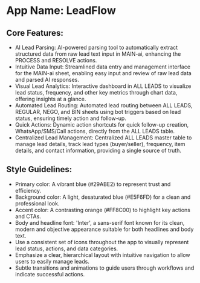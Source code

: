 # **App Name**: LeadFlow

## Core Features:

- AI Lead Parsing: AI-powered parsing tool to automatically extract structured data from raw lead text input in MAIN-ai, enhancing the PROCESS and RESOLVE actions.
- Intuitive Data Input: Streamlined data entry and management interface for the MAIN-ai sheet, enabling easy input and review of raw lead data and parsed AI responses.
- Visual Lead Analytics: Interactive dashboard in ALL LEADS to visualize lead status, frequency, and other key metrics through chart data, offering insights at a glance.
- Automated Lead Routing: Automated lead routing between ALL LEADS, REGULAR, NEGO, and BIN sheets using bot triggers based on lead status, ensuring timely action and follow-up.
- Quick Actions: Dynamic action shortcuts for quick follow-up creation, WhatsApp/SMS/Call actions, directly from the ALL LEADS table.
- Centralized Lead Management: Centralized ALL LEADS master table to manage lead details, track lead types (buyer/seller), frequency, item details, and contact information, providing a single source of truth.

## Style Guidelines:

- Primary color: A vibrant blue (#29ABE2) to represent trust and efficiency.
- Background color: A light, desaturated blue (#E5F6FD) for a clean and professional look.
- Accent color: A contrasting orange (#FF8C00) to highlight key actions and CTAs.
- Body and headline font: 'Inter', a sans-serif font known for its clean, modern and objective appearance suitable for both headlines and body text.
- Use a consistent set of icons throughout the app to visually represent lead status, actions, and data categories.
- Emphasize a clear, hierarchical layout with intuitive navigation to allow users to easily manage leads.
- Subtle transitions and animations to guide users through workflows and indicate successful actions.